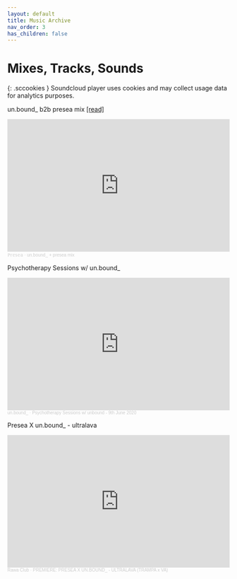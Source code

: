 ```yaml
---
layout: default
title: Music Archive
nav_order: 3
has_children: false
---
```


# Mixes, Tracks, Sounds

{: .sccookies }
Soundcloud player uses cookies and may collect usage data for analytics purposes.

<div class="mix">
  <div class="mix-title">
    <p>un.bound_ b2b presea mix <a href="https://bf-club.github.io/docs/posts/000.html">[read]</a></p>
  </div>
  <iframe width="100%" height="300" scrolling="no" frameborder="no" allow="autoplay" src="https://w.soundcloud.com/player/?url=https%3A//api.soundcloud.com/tracks/1399273564&color=%23ff5500&auto_play=false&hide_related=false&show_comments=true&show_user=true&show_reposts=false&show_teaser=true&visual=true"></iframe><div style="font-size: 10px; color: #cccccc;line-break: anywhere;word-break: normal;overflow: hidden;white-space: nowrap;text-overflow: ellipsis; font-family: Interstate,Lucida Grande,Lucida Sans Unicode,Lucida Sans,Garuda,Verdana,Tahoma,sans-serif;font-weight: 100;"><a href="https://soundcloud.com/presea" title="ℙ𝕣𝕖𝕤𝕖𝕒" target="_blank" style="color: #cccccc; text-decoration: none;">ℙ𝕣𝕖𝕤𝕖𝕒</a> · <a href="https://soundcloud.com/presea/unbound-presea-mix" title="un.bound_ + presea mix" target="_blank" style="color: #cccccc; text-decoration: none;">un.bound_ + presea mix</a></div>
</div>

<div class="mix">
  <div class="mix-title">
    <p>Psychotherapy Sessions w/ un.bound_ </p>
  </div>
  <iframe width="100%" height="300" scrolling="no" frameborder="no" allow="autoplay" src="https://w.soundcloud.com/player/?url=https%3A//api.soundcloud.com/tracks/838498600&color=%23ff5500&auto_play=false&hide_related=false&show_comments=true&show_user=true&show_reposts=false&show_teaser=true&visual=true"></iframe><div style="font-size: 10px; color: #cccccc;line-break: anywhere;word-break: normal;overflow: hidden;white-space: nowrap;text-overflow: ellipsis; font-family: Interstate,Lucida Grande,Lucida Sans Unicode,Lucida Sans,Garuda,Verdana,Tahoma,sans-serif;font-weight: 100;"><a href="https://soundcloud.com/unbund" title="un.bound_" target="_blank" style="color: #cccccc; text-decoration: none;">un.bound_</a> · <a href="https://soundcloud.com/unbund/psychotherapy-sessions-w-unbound-9th-june-2020" title="Psychotherapy Sessions w/ unbound - 9th June 2020" target="_blank" style="color: #cccccc; text-decoration: none;">Psychotherapy Sessions w/ unbound - 9th June 2020</a></div>
</div>

<div class="mix">
  <div class="mix-title">
    <p>Presea X un.bound_ - ultralava</p>
  </div>
  <iframe width="100%" height="300" scrolling="no" frameborder="no" allow="autoplay" src="https://w.soundcloud.com/player/?url=https%3A//api.soundcloud.com/tracks/1511977999&color=%23ff5500&auto_play=false&hide_related=false&show_comments=true&show_user=true&show_reposts=false&show_teaser=true&visual=true"></iframe><div style="font-size: 10px; color: #cccccc;line-break: anywhere;word-break: normal;overflow: hidden;white-space: nowrap;text-overflow: ellipsis; font-family: Interstate,Lucida Grande,Lucida Sans Unicode,Lucida Sans,Garuda,Verdana,Tahoma,sans-serif;font-weight: 100;"><a href="https://soundcloud.com/rawaclub" title="Rawa Club" target="_blank" style="color: #cccccc; text-decoration: none;">Rawa Club</a> · <a href="https://soundcloud.com/rawaclub/premiere-presea-x-unbound_ultralava-trampa-x-va" title="PREMIERE: PRESEA X UN.BOUND_ - ULTRALAVA (TRAMPA x VA)" target="_blank" style="color: #cccccc; text-decoration: none;">PREMIERE: PRESEA X UN.BOUND_ - ULTRALAVA (TRAMPA x VA)</a></div>
</div>




